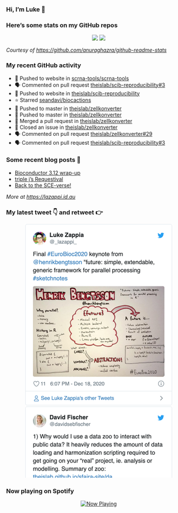 
<!-- README.md is generated from README.Rmd. Please edit that file -->

### Hi, I’m Luke 👋

<!--
**lazappi/lazappi** is a ✨ _special_ ✨ repository because its `README.md` (this file) appears on your GitHub profile.

Here are some ideas to get you started:

- 🔭 I’m currently working on ...
- 🌱 I’m currently learning ...
- 👯 I’m looking to collaborate on ...
- 🤔 I’m looking for help with ...
- 💬 Ask me about ...
- 📫 How to reach me: ...
- 😄 Pronouns: ...
- ⚡ Fun fact: ...
-->

### Here’s some stats on my GitHub repos

<p align="center">

<img src="https://github-readme-stats.vercel.app/api?username=lazappi&count_private=true&show_icons=true&theme=buefy&hide_title=True">
<img src="https://github-readme-stats.vercel.app/api/top-langs/?username=lazappi&hide=html&theme=buefy&layout=compact">

</p>

*Courtesy of <https://github.com/anuraghazra/github-readme-stats>*

### My recent GitHub activity

  - 📨 Pushed to website in
    [scrna-tools/scrna-tools](https://github.com/scrna-tools/scrna-tools)
  - 🗣 Commented on pull request
    [theislab/scib-reproducibility\#3](https://github.com/theislab/scib-reproducibility#3)
  - 📨 Pushed to website in
    [theislab/scib-reproducibility](https://github.com/theislab/scib-reproducibility)
  - ⭐️ Starred
    [seandavi/biocactions](https://github.com/seandavi/biocactions)
  - 📨 Pushed to master in
    [theislab/zellkonverter](https://github.com/theislab/zellkonverter)
  - 📨 Pushed to master in
    [theislab/zellkonverter](https://github.com/theislab/zellkonverter)
  - 🎉 Merged a pull request in
    [theislab/zellkonverter](https://github.com/theislab/zellkonverter)
  - 🎊 Closed an issue in
    [theislab/zellkonverter](https://github.com/theislab/zellkonverter)
  - 🗣 Commented on pull request
    [theislab/zellkonverter\#29](https://github.com/theislab/zellkonverter#29)
  - 🗣 Commented on pull request
    [theislab/scib-reproducibility\#3](https://github.com/theislab/scib-reproducibility#3)

### Some recent blog posts 📝

  - [Bioconductor 3.12
    wrap-up](https://lazappi.id.au/post/2020-10-30-bioconductor-3-12-wrap-up/)
  - [triple j’s
    Requestival](https://lazappi.id.au/post/2020-07-11-requestival/)
  - [Back to the
    SCE-verse\!](https://lazappi.id.au/post/2020-05-12-back-to-the-sce-verse/)

*More at <https://lazappi.id.au>*

### My latest tweet 👇 and retweet 👉


<p align="center">

<a href="https://twitter.com/_lazappi_/status/1339995705759428617">
<img src="https://github.com/lazappi/lazappi/raw/master/README_files/figure-gfm/tweets-1.png" width="400">
</a> <a href="https://twitter.com/_lazappi_/status/1339592540908003332">
<img src="https://github.com/lazappi/lazappi/raw/master/README_files/figure-gfm/tweets-2.png" width="400">
</a>

</p>

### Now playing on Spotify

<p align="center">

<a href="https://now-playing-profile.lazappi.vercel.app/now-playing?open">
<img src="https://now-playing-profile.lazappi.vercel.app/now-playing" width="256" height="64" alt="Now Playing">
</a>

</p>
